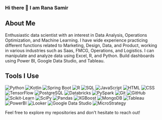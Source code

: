 ### Hi there 👋 I am Rana Samir 

## About Me
Enthusiastic data scientist with an interest in Data Analysis, Operations Optimization, and Machine Learning. I have wide experience practicing different functions related to Marketing, Design, Data, and Product, working in various industries such as Saas, FMCG, Operations, and Logistics. I can manipulate and analyze data using Excel, R, and Python. Build dashboards using Power BI, Google Data Studio, and Tableau.

## Tools I Use
 ![Python](https://img.shields.io/badge/Python-3776AB?style=for-the-badge&logo=python&logoColor=white) 
 ![Kotlin](https://img.shields.io/badge/Kotlin-0095D5?style=for-the-badge&logo=kotlin&logoColor=white) 
 ![Spring Boot](https://img.shields.io/badge/Spring%20Boot-6DB33F?style=for-the-badge&logo=spring-boot&logoColor=white)
 ![R](https://img.shields.io/badge/R-276DC3?style=for-the-badge&logo=r&logoColor=white)
 ![SQL](https://img.shields.io/badge/SQL-4479A1?style=for-the-badge&logo=postgresql&logoColor=white) 
 ![JavaScript](https://img.shields.io/badge/JavaScript-F7DF1E?style=for-the-badge&logo=javascript&logoColor=black) 
 ![HTML](https://img.shields.io/badge/HTML5-E34F26?style=for-the-badge&logo=html5&logoColor=white)
 ![CSS](https://img.shields.io/badge/CSS-1572B6?style=for-the-badge&logo=css3&logoColor=white)
 ![TensorFlow](https://img.shields.io/badge/TensorFlow-FF6F00?style=for-the-badge&logo=tensorflow&logoColor=white)
 ![PostgreSQL](https://img.shields.io/badge/PostgreSQL-336791?style=for-the-badge&logo=postgresql&logoColor=white)
 ![Databricks](https://img.shields.io/badge/Databricks-FF5722?style=for-the-badge&logo=databricks&logoColor=white)
 ![PySpark](https://img.shields.io/badge/PySpark-FF5722?style=for-the-badge&logo=apache-spark&logoColor=white)
 ![Git](https://img.shields.io/badge/Git-F05032?style=for-the-badge&logo=git&logoColor=white)
 ![GitHub](https://img.shields.io/badge/GitHub-181717?style=for-the-badge&logo=github&logoColor=white)
 ![Scikit-Learn](https://img.shields.io/badge/Scikit_Learn-F7931E?style=for-the-badge&logo=scikit-learn&logoColor=white)
 ![SciPy](https://img.shields.io/badge/SciPy-8CAAE6?style=for-the-badge&logo=scipy&logoColor=white)
 ![Pandas](https://img.shields.io/badge/Pandas-150458?style=for-the-badge&logo=pandas&logoColor=white)
 ![XGBoost](https://img.shields.io/badge/XGBoost-6AABF2?style=for-the-badge&logo=xgboost&logoColor=white)
 ![MongoDB](https://img.shields.io/badge/MongoDB-47A248?style=for-the-badge&logo=mongodb&logoColor=white)
 ![Tableau](https://img.shields.io/badge/Tableau-E97627?style=for-the-badge&logo=tableau&logoColor=white)
 ![PowerBI](https://img.shields.io/badge/PowerBI-F2C811?style=for-the-badge&logo=powerbi&logoColor=black)
 ![Looker](https://img.shields.io/badge/Looker-003366?style=for-the-badge&logo=looker&logoColor=white)
 ![Google Data Studio](https://img.shields.io/badge/Google_Data_Studio-F9F9F9?style=for-the-badge&logo=google&logoColor=black)
 ![MicroStrategy](https://img.shields.io/badge/MicroStrategy-666666?style=for-the-badge&logo=microstrategy&logoColor=white)

Feel free to explore my repositories and don't hesitate to reach out!


<!--
**ranasamirr/ranasamirr** is a ✨ _special_ ✨ repository because its `README.md` (this file) appears on your GitHub profile.

Here are some ideas to get you started:

- 🔭 I’m currently working on ...
- 🌱 I’m currently learning ...
- 👯 I’m looking to collaborate on ...
- 🤔 I’m looking for help with ...
- 💬 Ask me about ...
- 📫 How to reach me: ...
- 😄 Pronouns: ...
- ⚡ Fun fact: ...
-->

